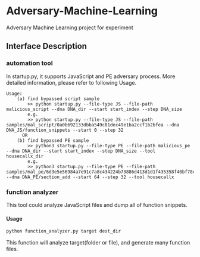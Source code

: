 # Adversary-Machine-Learning
Adversary Machine Learning project for experiment

## Interface Description

### automation tool
In startup.py, it supports JavaScript and PE adversary process. More detailed information, please refer to following Usage.

```
Usage:
    (a) find bypassed script sample
        >> python startup.py --file-type JS --file-path malicious_script --dna DNA_dir --start start_index --step DNA_size
        e.g.
        >> python startup.py --file-type JS --file-path samples/mal_script/0a0b692133dbba549c81dec49e1ba2ccf1b2bfea --dna DNA_JS/function_snippets --start 0 --step 32
      OR
    (b) find bypassed PE sample
        >> python3 startup.py --file-type PE --file-path malicious_pe --dna DNA_dir --start start_index --step DNA_size --tool housecallx_dir
        e.g.
        >> python3 startup.py --file-type PE --file-path samples/mal_pe/6d3e5e56984a7e91c7a8c434224b73886d413d1d1f435358f40bf78c71c1932d --dna DNA_PE/section_add --start 64 --step 32 --tool housecallx
```
### function analyzer

This tool could analyze JavaScript files and dump all of function snippets.

#### Usage

``` python
python function_analyzer.py target dest_dir
```

This function will analyze target(folder or file), and generate many function files.



